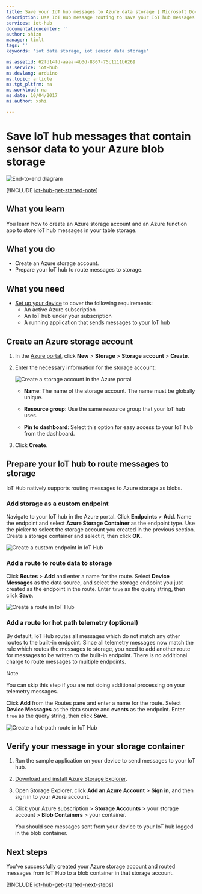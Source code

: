 ```yaml
---
title: Save your IoT hub messages to Azure data storage | Microsoft Docs
description: Use IoT Hub message routing to save your IoT hub messages to your Azure blob storage. The IoT hub messages contain information, such as sensor data, that is sent from your IoT device.
services: iot-hub
documentationcenter: ''
author: shizn
manager: timlt
tags: ''
keywords: 'iot data storage, iot sensor data storage'

ms.assetid: 62fd14fd-aaaa-4b3d-8367-75c1111b6269
ms.service: iot-hub
ms.devlang: arduino
ms.topic: article
ms.tgt_pltfrm: na
ms.workload: na
ms.date: 10/04/2017
ms.author: xshi

---
```

# Save IoT hub messages that contain sensor data to your Azure blob storage

![End-to-end diagram](media/iot-hub-store-data-in-azure-table-storage/1_route-to-storage.png)

[!INCLUDE [iot-hub-get-started-note](../../includes/iot-hub-get-started-note.md)]

## What you learn

You learn how to create an Azure storage account and an Azure function app to store IoT hub messages in your table storage.

## What you do

- Create an Azure storage account.
- Prepare your IoT hub to route messages to storage.

## What you need

- [Set up your device](iot-hub-raspberry-pi-kit-node-get-started.md) to cover the following requirements:
  - An active Azure subscription
  - An IoT hub under your subscription 
  - A running application that sends messages to your IoT hub

## Create an Azure storage account

1. In the [Azure portal](https://portal.azure.com/), click **New** > **Storage** > **Storage account** > **Create**.

2. Enter the necessary information for the storage account:

   ![Create a storage account in the Azure portal](media\iot-hub-store-data-in-azure-table-storage\1_azure-portal-create-storage-account.png)

   * **Name**: The name of the storage account. The name must be globally unique.

   * **Resource group**: Use the same resource group that your IoT hub uses.

   * **Pin to dashboard**: Select this option for easy access to your IoT hub from the dashboard.

3. Click **Create**.

## Prepare your IoT hub to route messages to storage

IoT Hub natively supports routing messages to Azure storage as blobs.

### Add storage as a custom endpoint

Navigate to your IoT hub in the Azure portal. Click **Endpoints** > **Add**. Name the endpoint and select **Azure Storage Container** as the endpoint type. Use the picker to select the storage account you created in the previous section. Create a storage container and select it, then click **OK**.

  ![Create a custom endpoint in IoT Hub](media\iot-hub-store-data-in-azure-table-storage\2_custom-storage-endpoint.png)

### Add a route to route data to storage

Click **Routes** > **Add** and enter a name for the route. Select **Device Messages** as the data source, and select the storage endpoint you just created as the endpoint in the route. Enter `true` as the query string, then click **Save**.

  ![Create a route in IoT Hub](media\iot-hub-store-data-in-azure-table-storage\3_create-route.png)
  
### Add a route for hot path telemetry (optional)

By default, IoT Hub routes all messages which do not match any other routes to the built-in endpoint. Since all telemetry messages now match the rule which routes the messages to storage, you need to add another route for messages to be written to the built-in endpoint. There is no additional charge to route messages to multiple endpoints.

> [!NOTE]
> You can skip this step if you are not doing additional processing on your telemetry messages.

Click **Add** from the Routes pane and enter a name for the route. Select **Device Messages** as the data source and **events** as the endpoint. Enter `true` as the query string, then click **Save**.

  ![Create a hot-path route in IoT Hub](media\iot-hub-store-data-in-azure-table-storage\4_hot-path-route.png)

## Verify your message in your storage container

1. Run the sample application on your device to send messages to your IoT hub.

2. [Download and install Azure Storage Explorer](http://storageexplorer.com/).

3. Open Storage Explorer, click **Add an Azure Account** > **Sign in**, and then sign in to your Azure account.

4. Click your Azure subscription > **Storage Accounts** > your storage account > **Blob Containers** > your container.

   You should see messages sent from your device to your IoT hub logged in the blob container.

## Next steps

You’ve successfully created your Azure storage account and routed messages from IoT Hub to a blob container in that storage account.

[!INCLUDE [iot-hub-get-started-next-steps](../../includes/iot-hub-get-started-next-steps.md)]
